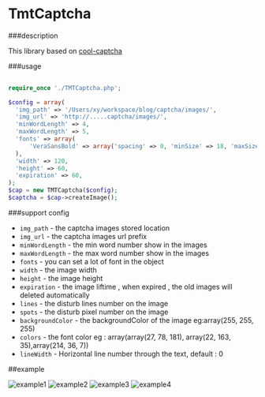 # TmtCaptcha

###description

This library based on [cool-captcha](https://code.google.com/p/cool-php-captcha/)

###usage

```php
  
require_once './TMTCaptcha.php';

$config = array(
  'img_path' => '/Users/xy/workspace/blog/captcha/images/',
  'img_url' => 'http://.....captcha/images/',
  'minWordLength' => 4,
  'maxWordLength' => 5,
  'fonts' => array(
      'VeraSansBold' => array('spacing' => 0, 'minSize' => 18, 'maxSize' => 18, 'font' => 'VeraSansBold.ttf')
  ),
  'width' => 120,
  'height' => 60,
  'expiration' => 60,
);
$cap = new TMTCaptcha($config);
$captcha = $cap->createImage();

```

###support config

* `img_path` - the captcha images stored location
* `img_url` - the captcha images url prefix
* `minWordLength` - the min word number show in the images
* `maxWordLength` - the max word number show in the images
* `fonts` - you can set a lot of font in the object
* `width` - the image width
* `height` - the image height
* `expiration` - the image liftime , when expired , the old images will deleted automatically
* `lines` - the disturb lines number on the image
* `spots` - the disturb pixel number on the image
* `backgroundColor` - the backgroundColor of the image eg:array(255, 255, 255)
* `colors` - the font color eg : array(array(27,  78,  181), array(22,  163, 35),array(214, 36,  7))
* `lineWidth` - Horizontal line number through the text, default : 0



##example

![example1](https://github.com/Ulll/heil.captcha/blob/master/example/1451531306.8061.jpg)
![example2](https://github.com/Ulll/heil.captcha/blob/master/example/1451531331.0574.jpg)
![example3](https://github.com/Ulll/heil.captcha/blob/master/example/1451531339.0852.jpg)
![example4](https://github.com/Ulll/heil.captcha/blob/master/example/1451531353.1939.jpg)
